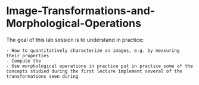 # Image-Transformations-and-Morphological-Operations
The goal of this lab session is to understand in practice:

    - How to quantitatively characterize an images, e.g. by measuring their properties
    - Compute the
    - Use morphological operations in practice put in practice some of the concepts studied during the first lecture implement several of the transformations seen during
